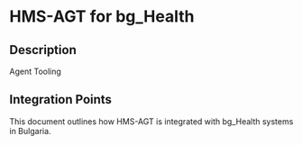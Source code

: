 # HMS-AGT for bg_Health

## Description

Agent Tooling

## Integration Points

This document outlines how HMS-AGT is integrated with bg_Health systems in Bulgaria.
